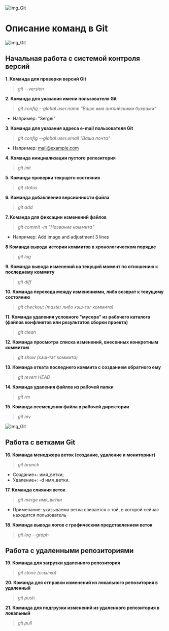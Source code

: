 ![Img_Git](/seminar/Img_%D0%94%D0%97_3/id_1.png) 

# Описание команд в Git 

![Img_Git](/seminar/Img_%D0%94%D0%97_3/id_2.jpg) 

## Начальная работа с системой контроля версий

**1. Команда для проверки версий Git**

 > *git --version*

**2. Команда для указания имени пользователя Git**

> *git config --global user.name "Ваше имя английскими буквами"*

 - Например: "Sergei"

**3. Команда для указания адреса e-mail пользователя Git**

> *git config --global user.email "Ваша почта"* 

- Например: mail@example.com

__4. Команда инициализации пустого репозитория__

> *git init*

**5. Команда проверки текущего состояния**

> *git status*

**6. Команда добавляения версионности файла**

> *git add* 

**7. Команда для фиксации изменений файлов**

> *git commit -m "Название коммита"* 

- Например: Add image and adjustment 3 lines

**8 Команда вывода истории коммитов в хронологическом порядке**

> *git log*

**9. Команда вывода изменений на текущий момент по отношению к последнему коммиту**

> *git diff* 

**10. Команда перехода между изменениями, либо возврат к текущему состоянию**

> *git checkout (master либо хэш-тэг коммита)* 

**11. Команда удаления условного "мусора" из рабочего каталога (файлов конфликтов или результатов сборки проекта)**

> *git clean*

**12. Команда просмотра списка изменений, внесенных конкретным коммитом**

> *git show (хэш-тэг коммита)*

**13. Команда отката последнего коммита с созданием обратного ему**

> *git revert HEAD*

**14. Команда удаления файлов из рабочей папки**

> *git rm*

**15. Команда пеемещения файла в рабочей директории** 

> *git mv*

![Img_Git](/seminar/Img_%D0%94%D0%97_3/id_3.png)

## Работа с ветками Git

**16. Команда менеджера веток (создание, удаление и мониторинг)**

> *git branch*

+ Создание+: имя_ветки;
+ Удаление+: -d имя_ветки.

**17. Команда слияния веток**

> *git merge имя_ветки*

+ Примечание: указываема ветка сливается с той, в которой сейчас находится пользователь

**18. Команда вывода логов с графическим представлением веток**

> *git log --graph*

## Работа с удаленными репозиториями

**19. Команда для загрузки удаленного репозитория**

> *git clone (ссылка)*

**20. Команда для отправки изменений из локального репозитория в удаленный**

> *git push* 

**21. Команда для подгрузки изменений из удаленного репозитория в локальный**

> *git pull*
